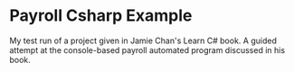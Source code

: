 # Payroll Csharp Example
 My test run of a project given in Jamie Chan's Learn C# book. A guided attempt at the console-based payroll automated program discussed in his book. 
